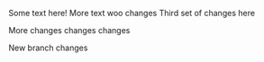 Some text here!
More text woo changes
Third set of changes here

More changes changes changes

New branch changes
